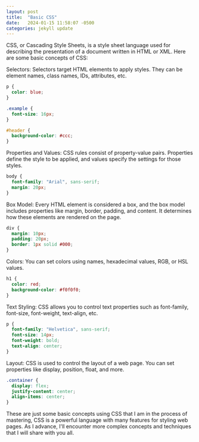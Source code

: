 ```yaml
---
layout: post
title:  "Basic CSS"
date:   2024-01-15 11:58:07 -0500
categories: jekyll update
---
```


CSS, or Cascading Style Sheets, is a style sheet language used for describing the presentation of a document written in HTML or XML. Here are some basic concepts of CSS:

Selectors: Selectors target HTML elements to apply styles. They can be element names, class names, IDs, attributes, etc.
```css
p {
  color: blue;
}
```

```css
.example {
  font-size: 16px;
}
```

```css
#header {
  background-color: #ccc;
}
```

Properties and Values: CSS rules consist of property-value pairs. Properties define the style to be applied, and values specify the settings for those styles.
```css
body {
  font-family: "Arial", sans-serif;
  margin: 20px;
}
```

Box Model: Every HTML element is considered a box, and the box model includes properties like margin, border, padding, and content. It determines how these elements are rendered on the page.
```css
div {
  margin: 10px;
  padding: 20px;
  border: 1px solid #000;
}
```

Colors: You can set colors using names, hexadecimal values, RGB, or HSL values.
```css
h1 {
  color: red;
  background-color: #f0f0f0;
}
```

Text Styling: CSS allows you to control text properties such as font-family, font-size, font-weight, text-align, etc.
```css
p {
  font-family: "Helvetica", sans-serif;
  font-size: 14px;
  font-weight: bold;
  text-align: center;
}
```

Layout: CSS is used to control the layout of a web page. You can set properties like display, position, float, and more.
```css
.container {
  display: flex;
  justify-content: center;
  align-items: center;
}
```
These are just some basic concepts using CSS that I am in the process of mastering, CSS is a powerful language with many features for styling web pages. As I advance, I'll encounter more complex concepts and techniques that I will share with you all.